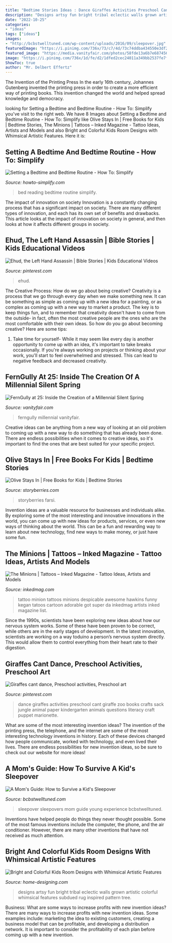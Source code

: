 ```yaml
---
title: "Bedtime Stories Ideas : Dance Giraffes Activities Preschool Cant Giraffe Zoo Books Crafts Sack Jungle Animal Paper Kindergarten Animals Questions Literacy Craft Puppet Marionette"
description: "Designs artsy fun bright tribal eclectic walls grown artistic colorful whimsical features subdued rug inspired pattern tree"
date: "2022-10-25"
categories:
- "ideas"
tags: ["ideas"]
images:
- "http://bcbstwelltuned.com/wp-content/uploads/2016/09/sleepover.jpg"
featuredImage: "https://i.pinimg.com/736x/73/c7/4d/73c74ddba434550e3df241c5fc2590ad.jpg"
featured_image: "https://media.vanityfair.com/photos/58fde13a6b7e687456747e9b/16:9/w_2560%2Cc_limit/FernGully--The-Last-Rainforest.jpg"
image: "https://i.pinimg.com/736x/1d/fe/d2/1dfed2cec24011a349bb2537fe7f6300.jpg"
ShowToc: true
author: "Mr. Delbert Effertz"
---
```



The Invention of the Printing Press
In the early 16th century, Johannes Gutenberg invented the printing press in order to create a more efficient way of printing books. This invention changed the world and helped spread knowledge and democracy.

	

		
looking for Setting a Bedtime and Bedtime Routine - How To: Simplify you've visit to the right web. We have 8 Images about Setting a Bedtime and Bedtime Routine - How To: Simplify like Olive Stays In | Free Books for Kids | Bedtime Stories, The Minions | Tattoos – Inked Magazine - Tattoo Ideas, Artists and Models and also Bright and Colorful Kids Room Designs with Whimsical Artistic Features. Here it is:
		
    
## Setting A Bedtime And Bedtime Routine - How To: Simplify

<img loading=lazy src="http://www.howto-simplify.com/wp-content/uploads/2015/11/reading-in-bed.jpg" onerror="this.onerror=null;this.src='https://tse1.mm.bing.net/th?id=OIP.bOP90QZkqs-bGUoo5vBjngHaE8&amp;pid=15.1';" alt="Setting a Bedtime and Bedtime Routine - How To: Simplify">

_Source: howto-simplify.com_

>bed reading bedtime routine simplify. 

	

The impact of innovation on society
Innovation is a constantly changing process that has a significant impact on society. There are many different types of innovation, and each has its own set of benefits and drawbacks. This article looks at the impact of innovation on society in general, and then looks at how it affects different groups in society.

    
## Ehud, The Left Hand Assassin | Bible Stories | Kids Educational Videos

<img loading=lazy src="https://i.pinimg.com/736x/73/c7/4d/73c74ddba434550e3df241c5fc2590ad.jpg" onerror="this.onerror=null;this.src='https://tse4.mm.bing.net/th?id=OIP.Sq42Bvpqp8N2LSmJpGT0bwHaEK&amp;pid=15.1';" alt="Ehud, the Left Hand Assassin | Bible Stories | Kids Educational Videos">

_Source: pinterest.com_

>ehud. 

	

The Creative Process: How do we go about being creative?
Creativity is a process that we go through every day when we make something new. It can be something as simple as coming up with a new idea for a painting, or as complex as coming up with a new way to market a product. The key is to keep things fun, and to remember that creativity doesn't have to come from the outside- in fact, often the most creative people are the ones who are the most comfortable with their own ideas. So how do you go about becoming creative? Here are some tips: 
1) Take time for yourself- While it may seem like every day is another opportunity to come up with an idea, it's important to take breaks occasionally. If you're always working on projects or thinking about your work, you'll start to feel overwhelmed and stressed. This can lead to negative feedback and decreased creativity.

    
## FernGully At 25: Inside The Creation Of A Millennial Silent Spring

<img loading=lazy src="https://media.vanityfair.com/photos/58fde13a6b7e687456747e9b/16:9/w_2560%2Cc_limit/FernGully--The-Last-Rainforest.jpg" onerror="this.onerror=null;this.src='https://tse1.mm.bing.net/th?id=OIP.IWDRXxvhu1H6PAX6t3RQ-QHaEK&amp;pid=15.1';" alt="FernGully at 25: Inside the Creation of a Millennial Silent Spring">

_Source: vanityfair.com_

>ferngully millennial vanityfair. 

	

Creative ideas can be anything from a new way of looking at an old problem to coming up with a new way to do something that has already been done. There are endless possibilities when it comes to creative ideas, so it's important to find the ones that are best suited for your specific project.

    
## Olive Stays In | Free Books For Kids | Bedtime Stories

<img loading=lazy src="https://www.storyberries.com/wp-content/uploads/2020/03/Bedtime-stories-Olive-Stays-In-free-books-for-kids-coronavirus-COVID19-page-1-1170x1755.jpg" onerror="this.onerror=null;this.src='https://tse2.mm.bing.net/th?id=OIP.qe-0OjqnS2p4s7ixy7datwHaLH&amp;pid=15.1';" alt="Olive Stays In | Free Books for Kids | Bedtime Stories">

_Source: storyberries.com_

>storyberries farsi. 

	

Invention ideas are a valuable resource for businesses and individuals alike. By exploring some of the most interesting and innovative innovations in the world, you can come up with new ideas for products, services, or even new ways of thinking about the world. This can be a fun and rewarding way to learn about new technology, find new ways to make money, or just have some fun.

    
## The Minions | Tattoos – Inked Magazine - Tattoo Ideas, Artists And Models

<img loading=lazy src="https://www.inkedmag.com/.image/t_share/MTU5MDMyMTIyNzUwMjgxNDk2/5.jpg" onerror="this.onerror=null;this.src='https://tse1.mm.bing.net/th?id=OIP.V0ilyrz4x1MFPz6lJCicLQHaHa&amp;pid=15.1';" alt="The Minions | Tattoos – Inked Magazine - Tattoo Ideas, Artists and Models">

_Source: inkedmag.com_

>tattoo minion tattoos minions despicable awesome hawkins funny kegan tatoos cartoon adorable got super da inkedmag artists inked magazine list. 

	

Since the 1990s, scientists have been exploring new ideas about how our nervous system works. Some of these have been proven to be correct, while others are in the early stages of development. In the latest innovation, scientists are working on a way toduino a person’s nervous system directly. This would allow them to control everything from their heart rate to their digestion.

    
## Giraffes Cant Dance, Preschool Activities, Preschool Art

<img loading=lazy src="https://i.pinimg.com/736x/1d/fe/d2/1dfed2cec24011a349bb2537fe7f6300.jpg" onerror="this.onerror=null;this.src='https://tse3.mm.bing.net/th?id=OIP.bDBDIV7y0DJMkm9uN4zjpQHaJ6&amp;pid=15.1';" alt="Giraffes cant dance, Preschool activities, Preschool art">

_Source: pinterest.com_

>dance giraffes activities preschool cant giraffe zoo books crafts sack jungle animal paper kindergarten animals questions literacy craft puppet marionette. 

	

What are some of the most interesting invention ideas?
The invention of the printing press, the telephone, and the internet are some of the most interesting technology inventions in history. Each of these devices changed how people communicate, worked with technology, and even lived their lives. There are endless possibilities for new invention ideas, so be sure to check out our website for more ideas!

    
## A Mom&#039;s Guide: How To Survive A Kid&#039;s Sleepover

<img loading=lazy src="http://bcbstwelltuned.com/wp-content/uploads/2016/09/sleepover.jpg" onerror="this.onerror=null;this.src='https://tse4.mm.bing.net/th?id=OIP.foMmTYIyEu1Ye0TEn4fPHQHaE8&amp;pid=15.1';" alt="A Mom&#039;s Guide: How to Survive a Kid&#039;s Sleepover">

_Source: bcbstwelltuned.com_

>sleepover sleepovers mom guide young experience bcbstwelltuned. 

	

Inventions have helped people do things they never thought possible. Some of the most famous inventions include the computer, the phone, and the air conditioner. However, there are many other inventions that have not received as much attention.

    
## Bright And Colorful Kids Room Designs With Whimsical Artistic Features

<img loading=lazy src="http://cdn.home-designing.com/wp-content/uploads/2014/08/artsy-girls-room.jpg" onerror="this.onerror=null;this.src='https://tse4.mm.bing.net/th?id=OIP.kx_cwKrKjgs4yVZ8fidWZAHaIW&amp;pid=15.1';" alt="Bright and Colorful Kids Room Designs with Whimsical Artistic Features">

_Source: home-designing.com_

>designs artsy fun bright tribal eclectic walls grown artistic colorful whimsical features subdued rug inspired pattern tree. 

	

Business: What are some ways to increase profits with new invention ideas?
There are many ways to increase profits with new invention ideas. Some examples include: marketing the idea to existing customers, creating a business model that can be profitable, and developing a distribution network. It is important to consider the profitability of each plan before coming up with a new invention.

